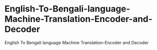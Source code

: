 # English-To-Bengali-language-Machine-Translation-Encoder-and-Decoder
English To Bengali language Machine Translation-Encoder and Decoder



